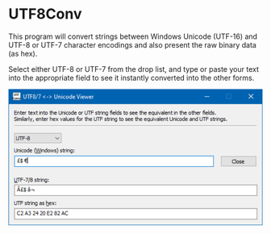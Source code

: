 ﻿# UTF8Conv

This program will convert strings between Windows Unicode (UTF-16) and UTF-8 or UTF-7 character encodings and also present the raw binary data (as hex).

Select either UTF-8 or UTF-7 from the drop list, and type or paste your text into the appropriate field to see it instantly converted into the other forms.

![screenshot](Utf8ConvScreenshot.png)


